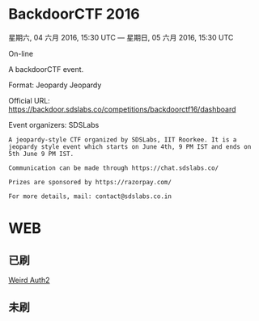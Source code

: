 # BackdoorCTF 2016

星期六, 04 六月 2016, 15:30 UTC — 星期日, 05 六月 2016, 15:30 UTC

On-line

A backdoorCTF event.

Format: Jeopardy Jeopardy

Official URL: https://backdoor.sdslabs.co/competitions/backdoorctf16/dashboard

Event organizers: SDSLabs

```
A jeopardy-style CTF organized by SDSLabs, IIT Roorkee. It is a jeopardy style event which starts on June 4th, 9 PM IST and ends on 5th June 9 PM IST.

Communication can be made through https://chat.sdslabs.co/

Prizes are sponsored by https://razorpay.com/

For more details, mail: contact@sdslabs.co.in

```

# WEB

## 已刷

[Weird Auth2](https://backdoor.sdslabs.co/challenges/WIERD-AUTH2)

## 未刷
